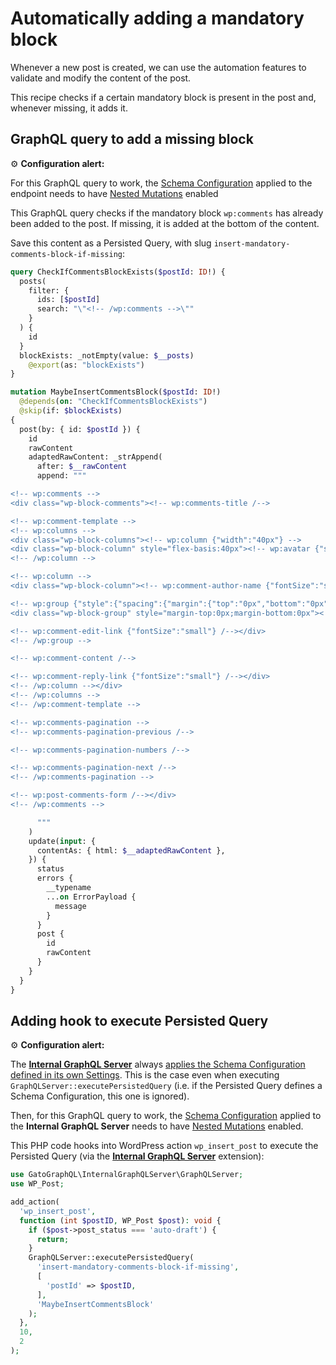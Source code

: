 # Automatically adding a mandatory block

Whenever a new post is created, we can use the automation features to validate and modify the content of the post.

This recipe checks if a certain mandatory block is present in the post and, whenever missing, it adds it.

## GraphQL query to add a missing block

<div class="doc-config-highlight" markdown=1>

⚙️ **Configuration alert:**

For this GraphQL query to work, the [Schema Configuration](https://gatographql.com/guides/use/creating-a-schema-configuration/) applied to the endpoint needs to have [Nested Mutations](https://gatographql.com/guides/schema/using-nested-mutations/) enabled

</div>

This GraphQL query checks if the mandatory block `wp:comments` has already been added to the post. If missing, it is added at the bottom of the content.

Save this content as a Persisted Query, with slug `insert-mandatory-comments-block-if-missing`:

```graphql
query CheckIfCommentsBlockExists($postId: ID!) {
  posts(
    filter: {
      ids: [$postId]
      search: "\"<!-- /wp:comments -->\""
    }
  ) {
    id
  }
  blockExists: _notEmpty(value: $__posts)
    @export(as: "blockExists")
}

mutation MaybeInsertCommentsBlock($postId: ID!)
  @depends(on: "CheckIfCommentsBlockExists")
  @skip(if: $blockExists)
{
  post(by: { id: $postId }) {
    id
    rawContent
    adaptedRawContent: _strAppend(
      after: $__rawContent
      append: """

<!-- wp:comments -->
<div class="wp-block-comments"><!-- wp:comments-title /-->

<!-- wp:comment-template -->
<!-- wp:columns -->
<div class="wp-block-columns"><!-- wp:column {"width":"40px"} -->
<div class="wp-block-column" style="flex-basis:40px"><!-- wp:avatar {"size":40,"style":{"border":{"radius":"20px"}}} /--></div>
<!-- /wp:column -->

<!-- wp:column -->
<div class="wp-block-column"><!-- wp:comment-author-name {"fontSize":"small"} /-->

<!-- wp:group {"style":{"spacing":{"margin":{"top":"0px","bottom":"0px"}}},"layout":{"type":"flex"}} -->
<div class="wp-block-group" style="margin-top:0px;margin-bottom:0px"><!-- wp:comment-date {"fontSize":"small"} /-->

<!-- wp:comment-edit-link {"fontSize":"small"} /--></div>
<!-- /wp:group -->

<!-- wp:comment-content /-->

<!-- wp:comment-reply-link {"fontSize":"small"} /--></div>
<!-- /wp:column --></div>
<!-- /wp:columns -->
<!-- /wp:comment-template -->

<!-- wp:comments-pagination -->
<!-- wp:comments-pagination-previous /-->

<!-- wp:comments-pagination-numbers /-->

<!-- wp:comments-pagination-next /-->
<!-- /wp:comments-pagination -->

<!-- wp:post-comments-form /--></div>
<!-- /wp:comments -->   

      """
    )
    update(input: {
      contentAs: { html: $__adaptedRawContent },
    }) {
      status
      errors {
        __typename
        ...on ErrorPayload {
          message
        }
      }
      post {
        id
        rawContent
      }
    }
  }
}
```

## Adding hook to execute Persisted Query

<div class="doc-config-highlight" markdown=1>

⚙️ **Configuration alert:**

The [**Internal GraphQL Server**](https://gatographql.com/extensions/internal-graphql-server/) always [applies the Schema Configuration defined in its own Settings](https://gatographql.com/guides/config/defining-the-schema-configuration-for-the-internal-graphql-server/). This is the case even when executing `GraphQLServer::executePersistedQuery` (i.e. if the Persisted Query defines a Schema Configuration, this one is ignored).

Then, for this GraphQL query to work, the [Schema Configuration](https://gatographql.com/guides/use/creating-a-schema-configuration/) applied to the **Internal GraphQL Server** needs to have [Nested Mutations](https://gatographql.com/guides/schema/using-nested-mutations/) enabled.

</div>

This PHP code hooks into WordPress action `wp_insert_post` to execute the Persisted Query (via the [**Internal GraphQL Server**](https://gatographql.com/extensions/internal-graphql-server/) extension):

```php
use GatoGraphQL\InternalGraphQLServer\GraphQLServer;
use WP_Post;

add_action(
  'wp_insert_post',
  function (int $postID, WP_Post $post): void {
    if ($post->post_status === 'auto-draft') {
      return;
    }
    GraphQLServer::executePersistedQuery(
      'insert-mandatory-comments-block-if-missing',
      [
        'postId' => $postID,
      ],
      'MaybeInsertCommentsBlock'
    );
  },
  10,
  2
);
```
